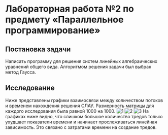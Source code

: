 # Лабораторная работа №2 по предмету «Параллельное программирование»

## Постановка задачи
Написать программу для решения систем линейных алгебраических уравнений общего вида. Алгоритмом решения задачи был выбран метод Гаусса.

## Исследование
Ниже представлены графики взаимосвязи между количеством потоков и временем нахождения решения СЛАУ. Размерность матрицы для каждого исследования была равной 1000 на 1000.
![1](https://github.com/fug0/hsai_java_lab2/assets/60321444/617368de-5e62-434d-a0af-c46bf739ac04)
![2](https://github.com/fug0/hsai_java_lab2/assets/60321444/552b3709-a31d-4d52-ad16-479c0aa6445d)
![3](https://github.com/fug0/hsai_java_lab2/assets/60321444/47de631e-147c-4a34-a590-b0a86e000cf9)
На графиках ниже видно, что слишком большое количество тредов только ухудшает показатели времени и начинает прослеживаться линейная зависимость. Это связано с затратами времени на создание тредов.
